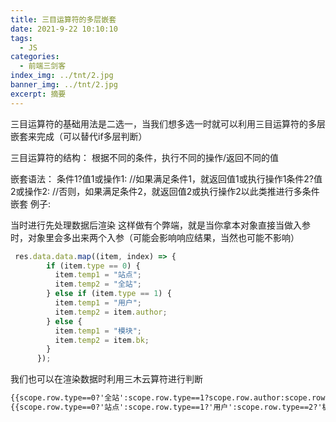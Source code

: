 ```yaml
---
title: 三目运算符的多层嵌套
date: 2021-9-22 10:10:10
tags:
  - JS
categories:
  - 前端三剑客
index_img: ../tnt/2.jpg
banner_img: ../tnt/2.jpg
excerpt: 摘要
---
```

<meta name="referrer" content="no-referrer"/>

三目运算符的基础用法是二选一，当我们想多选一时就可以利用三目运算符的多层嵌套来完成（可以替代if多层判断）

三目运算符的结构：
根据不同的条件，执行不同的操作/返回不同的值

嵌套语法： 条件1?值1或操作1: //如果满足条件1，就返回值1或执行操作1条件2?值2或操作2: //否则，如果满足条件2，就返回值2或执行操作2以此类推进行多条件嵌套
 例子:
 
当时进行先处理数据后渲染
这样做有个弊端，就是当你拿本对象直接当做入参时，对象里会多出来两个入参（可能会影响响应结果，当然也可能不影响）

```js
 res.data.data.map((item, index) => {
        if (item.type == 0) {
          item.temp1 = "站点";
          item.temp2 = "全站";
        } else if (item.type == 1) {
          item.temp1 = "用户";
          item.temp2 = item.author;
        } else {
          item.temp1 = "模块";
          item.temp2 = item.bk;
        }
      });
```

我们也可以在渲染数据时利用三木云算符进行判断

```html
{{scope.row.type==0?'全站':scope.row.type==1?scope.row.author:scope.row.type==2?scope.row.bk:'数据为空'}}
{{scope.row.type==0?'站点':scope.row.type==1?'用户':scope.row.type==2?'板块':'数据为空'}}
```

